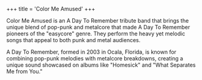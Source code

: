 +++
title = 'Color Me Amused'
+++

Color Me Amused is an A Day To Remember tribute band that brings the unique blend of pop-punk and metalcore that made A Day To Remember pioneers of the "easycore" genre. They perform the heavy yet melodic songs that appeal to both punk and metal audiences.

A Day To Remember, formed in 2003 in Ocala, Florida, is known for combining pop-punk melodies with metalcore breakdowns, creating a unique sound showcased on albums like "Homesick" and "What Separates Me from You."
